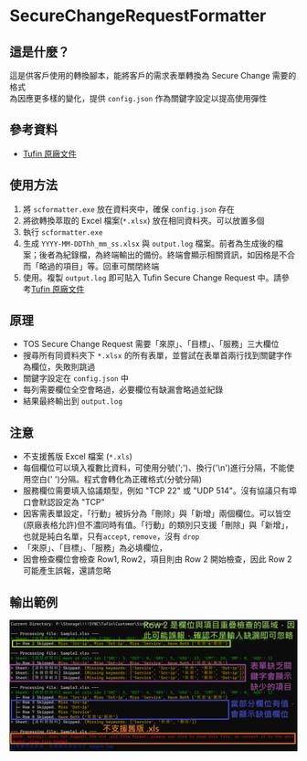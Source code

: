# SecureChangeRequestFormatter
## 這是什麼？
這是供客戶使用的轉換腳本，能將客戶的需求表單轉換為 Secure Change 需要的格式<br>
為因應更多樣的變化，提供 `config.json` 作為關鍵字設定以提高使用彈性

## 參考資料
- [Tufin 原廠文件](https://forum.tufin.com/support/kc/latest/Content/Suite/change-request_advanced-options.htm)

## 使用方法
1. 將 `scformatter.exe` 放在資料夾中，確保 `config.json` 存在
2. 將欲轉換萃取的 Excel 檔案(`*.xlsx`) 放在相同資料夾。可以放置多個
3. 執行 `scformatter.exe`
4. 生成 `YYYY-MM-DDThh_mm_ss.xlsx` 與 `output.log` 檔案。前者為生成後的檔案；後者為紀錄檔，為終端輸出的備份。終端會顯示相關資訊，如因格是不合而「略過的項目」等。回車可關閉終端
5. 使用。複製 `output.log` 即可貼入 Tufin Secure Change Request 中。請參考[Tufin 原廠文件](https://forum.tufin.com/support/kc/latest/Content/Suite/change-request_advanced-options.htm)

## 原理
- TOS Secure Change Request 需要「來原」、「目標」、「服務」三大欄位
- 搜尋所有同資料夾下 `*.xlsx` 的所有表單，並嘗試在表單首兩行找到關鍵字作為欄位，失敗則跳過
- 關鍵字設定在 `config.json` 中
- 每列需要欄位全空會略過，必要欄位有缺漏會略過並紀錄
- 結果最終輸出到 `output.log`

## 注意
- 不支援舊版 Excel 檔案 (`*.xls`)
- 每個欄位可以填入複數比資料，可使用分號(';')、換行('\n')進行分隔，不能使用空白(' ')分隔。程式會轉化為正確格式(分號分隔)
- 服務欄位需要填入協議類型，例如 "TCP 22" 或 "UDP 514"。沒有協議只有埠口會默認設定為 "TCP"
- 因客需表單設定，「行動」被拆分為「刪除」與「新增」兩個欄位。可以皆空(原廠表格允許)但不濃同時有值。「行動」的類別只支援「刪除」與「新增」，也就是純白名單，只有`accept`, `remove`，沒有 `drop`
- 「來原」、「目標」、「服務」為必填欄位，
- 因會檢查欄位會檢查 Row1, Row2，項目則由 Row 2 開始檢查，因此 Row 2 可能產生誤報，還請忽略

## 輸出範例
![](/image/example.png)